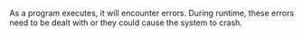
As a program executes, it will encounter errors. During runtime, these errors need to be dealt with or they could cause the system to crash.